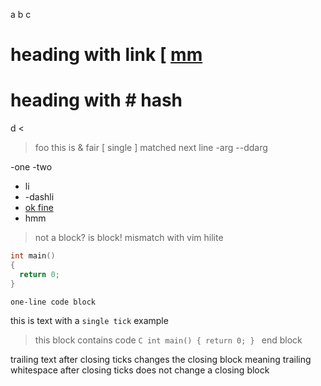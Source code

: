 a
b
c

# heading with link [ [mm](http://rufe.org/)
# heading with # hash

d
<
> foo
this is & fair
[ single
] matched next line
-arg
--ddarg

-one
-two

- li
- -dashli
- [ok fine][]
 - hmm

 > not a block? is block! mismatch with vim hilite

```C
int main()
{
  return 0;
}
```

``` one-line code block ```

this is text with a `single tick` example

> this block contains code ```C int main() { return 0; } ``` 
end block

trailing text after closing ticks changes the closing block meaning
trailing whitespace after closing ticks does not change a closing block

[ok fine]: http://rufe.org

